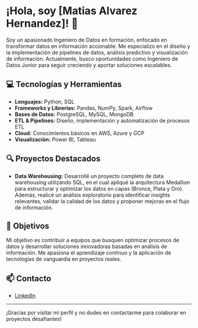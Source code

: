 # ¡Hola, soy [Matias Alvarez Hernandez]! 👋

Soy un apasionado Ingeniero de Datos en formación, enfocado en transformar datos en información accionable. Me especializo en el diseño y la implementación de pipelines de datos, análisis predictivo y visualización de información. Actualmente, busco oportunidades como Ingeniero de Datos Junior para seguir creciendo y aportar soluciones escalables.

## 💻 Tecnologías y Herramientas

- **Lenguajes:** Python, SQL
- **Frameworks y Librerías:** Pandas, NumPy, Spark, Airflow
- **Bases de Datos:** PostgreSQL, MySQL, MongoDB
- **ETL & Pipelines:** Diseño, implementación y automatización de procesos ETL
- **Cloud:** Conocimientos básicos en AWS, Azure y GCP
- **Visualización:** Power BI, Tableau

## 🔍 Proyectos Destacados

- **Data Warehousing:**   Desarrollé un proyecto completo de data warehousing utilizando SQL, en el cual apliqué la arquitectura Medallion para estructurar y optimizar los datos en capas (Bronce, Plata y Oro). Además, realicé un análisis exploratorio para identificar insights relevantes, validar la calidad de los datos y proponer mejoras en el flujo de información.


## 🎯 Objetivos

Mi objetivo es contribuir a equipos que busquen optimizar procesos de datos y desarrollar soluciones innovadoras basadas en análisis de información. Me apasiona el aprendizaje continuo y la aplicación de tecnologías de vanguardia en proyectos reales.

## 📫 Contacto

- [LinkedIn](https://linkedin.com/in/tu-perfil](https://www.linkedin.com/in/matiasalvarezh/))
---

¡Gracias por visitar mi perfil y no dudes en contactarme para colaborar en proyectos desafiantes!
